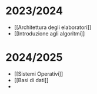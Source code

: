 # 2023/2024
- [[Architettura degli elaboratori]]
- [[Introduzione agli algoritmi]]

# 2024/2025
- [[Sistemi Operativi]]
- [[Basi di dati]]
- 